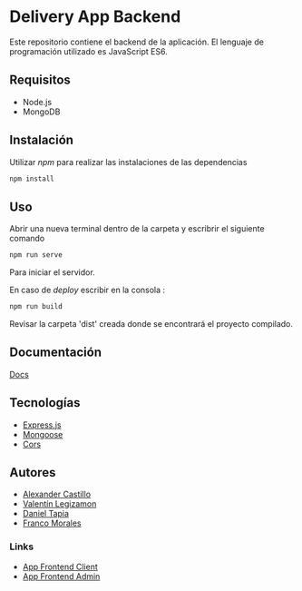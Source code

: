 # Delivery App Backend

Este repositorio contiene el backend de la aplicación. El lenguaje de programación utilizado es JavaScript ES6.

## Requisitos 
* Node.js
* MongoDB

## Instalación

Utilizar _npm_ para realizar las instalaciones de las dependencias

```bash
npm install
```
## Uso 
Abrir una nueva terminal dentro de la carpeta y escribrir el siguiente comando
```bash
npm run serve 
```
Para iniciar el servidor.

En caso de _deploy_ escribir en la consola : 
```bash
npm run build 
```
Revisar la carpeta 'dist' creada donde se encontrará el proyecto compilado.

## Documentación
[Docs](https://franco-morales.github.io/Delivery-App-Back/)

## Tecnologías
* [Express.js](https://www.npmjs.com/package/express)
* [Mongoose](https://www.npmjs.com/package/mongoose)
* [Cors](https://www.npmjs.com/package/cors)

## Autores 
* [Alexander Castillo](https://github.com/AlexMarceloCastillo)
* [Valentín Legizamon](https://github.com/valeguizamon)
* [Daniel Tapia](https://github.com/danieltapia2019)
* [Franco Morales](https://github.com/Franco-Morales)

### Links 
* [App Frontend Client](https://github.com/AlexMarceloCastillo/Delivery-App-Front-Cliente)
* [App Frontend Admin](https://github.com/valeguizamon/Delivery-App-Front-Admin)
